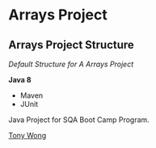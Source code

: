 # Arrays Project
## Arrays Project Structure

*Default Structure for A Arrays Project*

**Java 8**

* Maven
* JUnit

Java Project for SQA Boot Camp Program. 

[Tony Wong](https://github.com/TStarboard)
